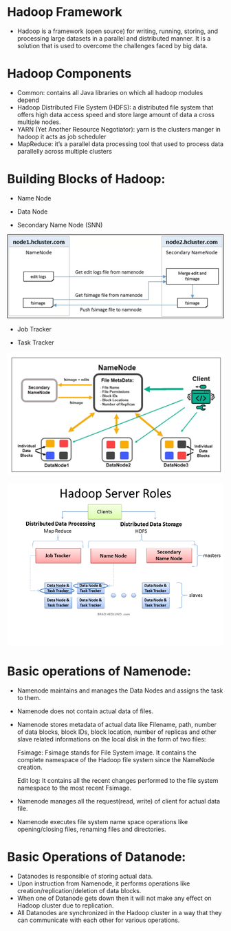 # Hadoop Framework
* Hadoop is a framework (open source) for writing, running, storing, and processing large datasets in a parallel and distributed manner. It is a solution that is used to overcome the challenges faced by big data.

# Hadoop Components
* Common: contains all Java libraries on which all hadoop modules depend
* Hadoop Distributed File System (HDFS): a distributed file system that offers high data access speed and store large amount of data a cross multiple nodes.
* YARN (Yet Another Resource Negotiator): yarn is the clusters manger in hadoop it acts as job scheduler
* MapReduce: it’s a parallel data processing tool that used to process data parallelly across multiple clusters

# Building Blocks of Hadoop:
* Name Node

* Data Node

* Secondary Name Node (SNN)

![secondryNamenode.png](secondryNamenode.png)



* Job Tracker

* Task Tracker

![flow1.png](flow1.png)

![flow2.png](flow2.png)


# Basic operations of Namenode:
* Namenode maintains and manages the Data Nodes and assigns the task to them.
* Namenode does not contain actual data of files.
* Namenode stores metadata of actual data like Filename, path, number of data blocks, block IDs, block location, number of replicas and other slave related informations on the local disk in the form of two files:
  
  Fsimage: Fsimage stands for  File System image. It contains the complete namespace of the Hadoop file system since the NameNode creation.
  
  Edit log: It contains all the recent changes performed to the file system namespace to the most recent Fsimage.

* Namenode manages all the request(read, write) of client for actual data file.
* Namenode executes file system name space operations like opening/closing files, renaming files and directories.


# Basic Operations of Datanode:
* Datanodes is responsible of storing actual data.
* Upon instruction from Namenode, it performs operations like creation/replication/deletion of data blocks.
* When one of Datanode gets down then it will not make any effect on Hadoop cluster due to replication.
* All Datanodes are synchronized in the Hadoop cluster in a way that they can communicate with each other for various operations.